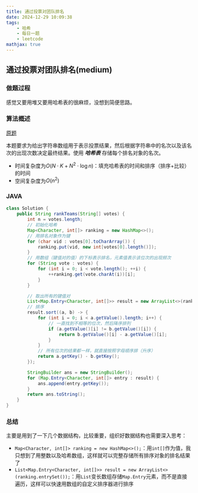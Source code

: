 ```yaml
---
title: 通过投票对团队排名
date: 2024-12-29 10:09:38
tags:
    - 哈希
    - 每日一题
    - leetcode
mathjax: true
---
```


## 通过投票对团队排名(medium)
### 做题过程
感觉又要用堆又要用哈希表的很麻烦，没想到简便思路。

### 算法概述
[原题](https://leetcode.cn/problems/rank-teams-by-votes/description/)

本题要求为给出字符串数组用于表示投票结果，然后根据字符串中的名次以及该名次的出现次数决定最终结果。使用 ***哈希表*** 存储每个排名对象的名次。
- 时间复杂度为$O(N \cdot K + N^2 \cdot \log n)$：填充哈希表的时间和排序（排序+比较）的时间
- 空间复杂度为$O(n^2)$


### JAVA
```java
class Solution {
    public String rankTeams(String[] votes) {
        int n = votes.length;
        // 初始化哈希
        Map<Character, int[]> ranking = new HashMap<>();
        // 用排名对象作为键
        for (char vid : votes[0].toCharArray()) {
            ranking.put(vid, new int[votes[0].length()]);
        }
        // 用数组（键值对的值）的下标表示排名，元素值表示该位次的出现频次
        for (String vote : votes) {
            for (int i = 0; i < vote.length(); ++i) {
                ++ranking.get(vote.charAt(i))[i];
            }
        }

        // 取出所有的键值对
        List<Map.Entry<Character, int[]>> result = new ArrayList<>(ranking.entrySet());
        // 排序
        result.sort((a, b) -> {
            for (int i = 0; i < a.getValue().length; i++) {
                // 一直找到不相等的位次，然后降序排列
                if (a.getValue()[i] != b.getValue()[i]) {
                    return b.getValue()[i] - a.getValue()[i];
                }
            }
            // 所有位次的结果都一样，就直接按照字母顺序排（升序）
            return a.getKey() - b.getKey();
        });

        StringBuilder ans = new StringBuilder();
        for (Map.Entry<Character, int[]> entry : result) {
            ans.append(entry.getKey());
        }
        return ans.toString();
    }
}
```

### 总结
主要是用到了一下几个数据结构，比较重要，组织好数据结构也需要深入思考：
- `Map<Character, int[]> ranking = new HashMap<>();`：用`int[]`作为值，我只想到了用整数以及哈希数组，这样就可以完整存储所有排序对象的排名结果了
- `List<Map.Entry<Character, int[]>> result = new ArrayList<>(ranking.entrySet());`：用`List`变长数组存储`Map.Entry`元素，而不是直接遍历，这样可以快速用数组的自定义排序器进行排序



 
